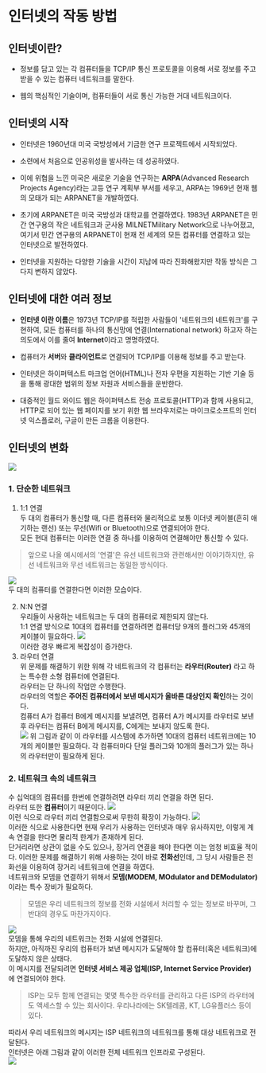 # 인터넷의 작동 방법
## 인터넷이란?
- 정보를 담고 있는 각 컴퓨터들을 TCP/IP 통신 프로토콜을 이용해 서로 정보를 주고 받을 수 있는 컴퓨터 네트워크를 말한다.

- 웹의 핵심적인 기술이며, 컴퓨터들이 서로 통신 가능한 거대 네트워크이다.

## 인터넷의 시작
- 인터넷은 1960년대 미국 국방성에서 기금한 연구 프로젝트에서 시작되었다.

- 소련에서 처음으로 인공위성을 발사하는 데 성공하였다.
- 이에 위협을 느낀 미국은 새로운 기술을 연구하는 **ARPA**(Advanced Research Projects Agency)라는 고등 연구 계획부 부서를 세우고, ARPA는 1969년 현재 웹의 모태가 되는 ARPANET을 개발하였다.
- 초기에 ARPANET은 미국 국방성과 대학교를 연결하였다. 1983년 ARPANET은 민간 연구용의 작은 네트워크과 군사용 MILNETMilitary Network으로 나누어졌고, 여기서 민간 연구용의 ARPANET이 현재 전 세계의 모든 컴퓨터를 연결하고 있는 인터넷으로 발전하였다.
- 인터넷을 지원하는 다양한 기술을 시간이 지남에 따라 진화해왔지만 작동 방식은 그다지 변하지 않았다.

## 인터넷에 대한 여러 정보
- **인터넷 이란 이름**은 1973년 TCP/IP를 적립한 사람들이 '네트워크의 네트워크'를 구현하여, 모든 컴퓨터를 하나의 통신망에 연결(International network) 하고자 하는 의도에서 이를 줄여 **Internet**이라고 명명하였다.

- 컴퓨터가 **서버**와 **클라이언트**로 연결되어 TCP/IP를 이용해 정보를 주고 받는다.
- 인터넷은 하이퍼텍스트 마크업 언어(HTML)나 전자 우편을 지원하는 기반 기술 등을 통해 광대한 범위의 정보 자원과 서비스들을 운반한다.
- 대중적인 월드 와이드 웹은 하이퍼텍스트 전송 프로토콜(HTTP)과 함께 사용되고, HTTP로 되어 있는 웹 페이지를 보기 위한 웹 브라우저로는 마이크로소프트의 인터넷 익스플로러, 구글이 만든 크롬을 이용한다.

## 인터넷의 변화
![](https://media.vlpt.us/images/exploit017/post/3ee8db40-a440-47e4-bf54-03c9bbf6162e/image.png)
### 1. 단순한 네트워크
1. 1:1 연결  
두 대의 컴퓨터가 통신할 때, 다른 컴퓨터와 물리적으로 보통 이더넷 케이블(흔히 애기하는 랜선) 또는 무선(Wifi or Bluetooth)으로 연결되어야 한다.  
모든 현대 컴퓨터는 이러한 연결 중 하나를 이용하여 연결해야만 통신할 수 있다.
> 앞으로 나올 예시에서의 '연결'은 유선 네트워크와 관련해서만 이야기하지만, 유선 네트워크와 무선 네트워크는 동일한 방식이다.

![](https://media.vlpt.us/images/doomchit_3/post/0adb405a-6fab-48e2-b4d0-762c255b9d9c/1.png)  
두 대의 컴퓨터를 연결한다면 이러한 모습이다.

2. N:N 연결  
우리들이 사용하는 네트워크는 두 대의 컴퓨터로 제한되지 않는다.  
1:1 연결 방식으로 10대의 컴퓨터를 연결하려면 컴퓨터당 9개의 플러그와 45개의 케이블이 필요하다.
![](https://media.vlpt.us/images/doomchit_3/post/347572a8-3b5b-4b72-89fb-40091d17df10/2.png)  
이러한 경우 빠르게 복잡성이 증가한다.
3. 라우터 연결  
위 문제를 해결하기 위한 위해 각 네트워크의 각 컴퓨터는 **라우터(Router)** 라고 하는 특수한 소형 컴퓨터에 연결된다.  
라우터는 단 하나의 작업만 수행한다.  
라우터의 역할은 **주어진 컴퓨터에서 보낸 메시지가 올바른 대상인지 확인**하는 것이다.  
컴퓨터 A가 컴퓨터 B에게 메시지를 보낼려면, 컴퓨터 A가 메시지를 라우터로 보낸 후 라우터는 컴퓨터 B에게 메시지를, C에게는 보내지 않도록 한다.  
![](https://media.vlpt.us/images/exploit017/post/00741fab-f711-4f9d-a157-b90e3c82b30e/image.png)
위 그림과 같이 이 라우터를 시스템에 추가하면 10대의 컴퓨터 네트워크에는 10개의 케이블만 필요하다. 각 컴퓨터마다 단일 플러그와 10개의 플러그가 있는 하나의 라우터만이 필요하게 된다.
### 2. 네트워크 속의 네트워크
수 십억대의 컴퓨터를 한번에 연결하려면 라우터 끼리 연결을 하면 된다.  
라우터 또한 **컴퓨터**이기 때문이다.
![](https://media.vlpt.us/images/doomchit_3/post/300c095e-770e-4091-bdb7-b17d14c1b691/4.png)  
이런 식으로 라우터 끼리 연결함으로써 무한히 확장이 가능하다.
![](https://media.vlpt.us/images/exploit017/post/35ffd724-5452-4cde-8d64-235e21cec33f/image.png)  
이러한 식으로 사용한다면 현재 우리가 사용하는 인터넷과 매우 유사하지만, 이렇게 계속 연결을 한다면 물리적 한계가 존재하게 된다.  
단거리라면 상관이 없을 수도 있으나, 장거리 연결을 해야 한다면 이는 엄청 비효율 적이다.
이러한 문제를 해결하기 위해 사용하는 것이 바로 **전화선**인데, 그 당시 사람들은 전화선을 이용하여 장거리 네트워크에 연결을 하였다.  
네트워크와 모뎀을 연결하기 위해서 **모뎀(MODEM, MOdulator and DEModulator)** 이라는 특수 장비가 필요하다.
> 모뎀은 우리 네트워크의 정보를 전화 시설에서 처리할 수 있는 정보로 바꾸며, 그 반대의 경우도 마찬가지이다.

![](https://media.vlpt.us/images/exploit017/post/6bc8e06c-2687-4b17-98dc-ef491ceeaebd/image.png)  
모뎀을 통해 우리의 네트워크는 전화 시설에 연결된다.  
하지만, 아직까진 우리의 컴퓨터가 보낸 메시지가 도달해야 할 컴퓨터(혹은 네트워크)에 도달하지 않은 상태다.  
이 메시지를 전달되려면 **인터넷 서비스 제공 업체(ISP, Internet Service Provider)** 에 연결되어야 한다.
> ISP는 모두 함께 연결되는 몇몇 특수한 라우터를 관리하고 다른 ISP의 라우터에도 액세스할 수 있는 회사이다. 우리나라에는 SK텔레콤, KT, LG유플러스 등이 있다.

따라서 우리 네트워크의 메시지는 ISP 네트워크의 네트워크를 통해 대상 네트워크로 전달된다.  
인터넷은 아래 그림과 같이 이러한 전체 네트워크 인프라로 구성된다.  
![](https://media.vlpt.us/images/exploit017/post/e998a924-f2d0-4b0f-bf52-bbe9f5dd1e94/image.png)